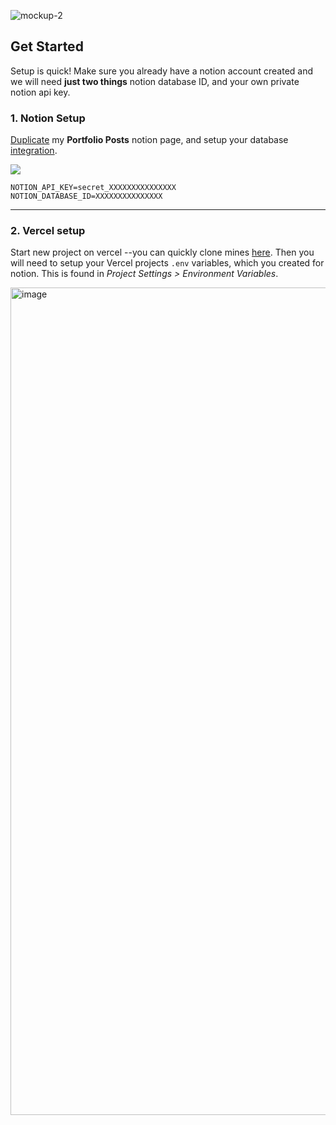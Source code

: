 ![mockup-2](https://user-images.githubusercontent.com/23439187/211413579-0dbb4f8f-0be6-443f-965a-910af62880e4.png)

## Get Started
Setup is quick! Make sure you already have a notion account created and we will need **just two things** notion database ID, and your own private notion api key.

### 1. Notion Setup 
[Duplicate](https://brianruiz.notion.site/a1adcd880b0946a6865c95831f311b03?v=68e06b5467a1478588352270e751cba4) my **Portfolio Posts** notion page, and setup your database [integration](https://developers.notion.com/docs/create-a-notion-integration).

![](https://files.readme.io/cbbd7c3-create_integration.gif)

```
NOTION_API_KEY=secret_XXXXXXXXXXXXXXX
NOTION_DATABASE_ID=XXXXXXXXXXXXXXX
```

---

### 2. Vercel setup 
Start new project on vercel --you can quickly clone mines [here](https://vercel.com/new/clone?s=https%3A%2F%2Fgithub.com%2FBrianRuizy%2Fnext-notion-portfolio%2F&showOptionalTeamCreation=false). Then you will need to setup your Vercel projects ```.env``` variables, which you created for notion. This is found in *Project Settings > Environment Variables*.

<img width="1324" alt="image" src="https://user-images.githubusercontent.com/23439187/211417030-12d3e45f-ecb2-4124-b196-0d3a91d0dc3f.png">
